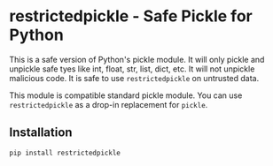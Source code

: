 # restrictedpickle - Safe Pickle for Python

This is a safe version of Python's pickle module. It will only pickle and unpickle safe tyes like int, float, str, list, dict, etc. It will not unpickle malicious code. It is safe to use `restrictedpickle` on untrusted data.

This module is compatible standard pickle module. You can use `restrictedpickle` as a drop-in replacement for `pickle`.

## Installation

```bash
pip install restrictedpickle
```
